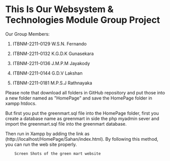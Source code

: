 # This Is Our Websystem & Technologies Module Group Project

Our Group Members:   

1) ITBNM-2211-0129   W.S.N. Fernando 

2) ITBNM-2211-0132   K.G.D.K Gunasekara 

3) ITBNM-2211-0136   J.M.P.M Jayakody 

4) ITBNM-2211-0144   G.D.V Lakshan 

5) ITBNM-2211-0181   M.P.S.J Rathnayaka


Please note that download all folders in GitHub repository and put those into a new folder named as "HomePage" and save the HomePage folder in xampp htdocs.

But first you put the greenmart.sql file into the HomePage folder, first you create a database name as greenmart in side the php myadmin sever and import the greenmart.sql file into the greenmart database.

Then run in Xampp by adding the link as (http://localhost/HomePage/Sahan/index.html). By following this method, you can run the web site properly.


        Screen Shots of the green mart website
